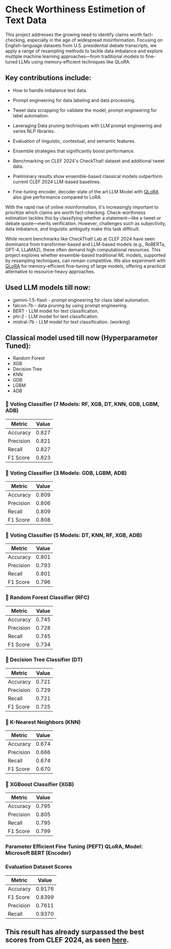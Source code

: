 # Check Worthiness Estimetion of Text Data

This project addresses the growing need to identify claims worth fact-checking, especially in the age of widespread misinformation. Focusing on English-language datasets from U.S. presidential debate transcripts, we apply a range of resampling methods to tackle data imbalance and explore multiple machine learning approaches—from traditional models to fine-tuned LLMs using memory-efficient techniques like QLoRA.

## Key contributions include:

- How to handle imbalance text data.
  
- Prompt engineering for data labeling and data processing.

- Tweet data scrapping for validate the model, prompt engineering for label automation.
  
- Laveraging Data pruning techniques with LLM prompt engineering and  varies NLP libraries.

- Evaluation of linguistic, contextual, and semantic features.

- Ensemble strategies that significantly boost performance.

- Benchmarking on CLEF 2024's CheckThat! dataset and additional tweet data.

- Preliminary results show ensemble-based classical models outperform current CLEF 2024 LLM-based baselines.

- Fine-tuning encoder, decoder state of the art LLM Model with [QLoRA](https://huggingface.co/docs/peft/main/en/developer_guides/quantization) also give performance compared to LoRA.


With the rapid rise of online misinformation, it's increasingly important to prioritize which claims are worth fact-checking. Check-worthiness estimation tackles this by classifying whether a statement—like a tweet or debate quote—merits verification. However, challenges such as subjectivity, data imbalance, and linguistic ambiguity make this task difficult.

While recent benchmarks like CheckThat! Lab at CLEF 2024 have seen dominance from transformer-based and LLM-based models (e.g., RoBERTa, GPT-4, LLaMA2), these often demand high computational resources. This project explores whether ensemble-based traditional ML models, supported by resampling techniques, can remain competitive. We also experiment with [QLoRA](https://arxiv.org/abs/2305.14314) for memory-efficient fine-tuning of large models, offering a practical alternative to resource-heavy approaches.


## Used LLM models till now:
- gemini-1.5-flash - prompt engineering for class label automation.
- falcon-7b - data pruning by using prompt engineering.
- BERT - LLM model for text classification.
- phi-2 - LLM model for text classification.
- mistral-7b -  LLM model for text classification. (working)

## Classical model used till now (Hyperparameter Tuned):
- Random Forest
- XGB
- Decision Tree
- KNN
- GDB
- LGBM
- ADB

### 🔀 Voting Classifier (7 Models: RF, XGB, DT, KNN, GDB, LGBM, ADB)

| Metric     | Value |
|------------|-------|
| Accuracy   | 0.827 |
| Precision  | 0.821 |
| Recall     | 0.827 |
| F1 Score   | 0.823 |
  
### 🔀 Voting Classifier (3 Models: GDB, LGBM, ADB)

| Metric     | Value |
|------------|-------|
| Accuracy   | 0.809 |
| Precision  | 0.806 |
| Recall     | 0.809 |
| F1 Score   | 0.808 |

### 🔀 Voting Classifier (5 Models: DT, KNN, RF, XGB, ADB)

| Metric     | Value |
|------------|-------|
| Accuracy   | 0.801 |
| Precision  | 0.793 |
| Recall     | 0.801 |
| F1 Score   | 0.796 |

### 🌲 Random Forest Classifier (RFC)

| Metric     | Value |
|------------|-------|
| Accuracy   | 0.745 |
| Precision  | 0.728 |
| Recall     | 0.745 |
| F1 Score   | 0.734 |

### 🌳 Decision Tree Classifier (DT)

| Metric     | Value |
|------------|-------|
| Accuracy   | 0.721 |
| Precision  | 0.729 |
| Recall     | 0.721 |
| F1 Score   | 0.725 |

### 🤖 K-Nearest Neighbors (KNN)

| Metric     | Value |
|------------|-------|
| Accuracy   | 0.674 |
| Precision  | 0.666 |
| Recall     | 0.674 |
| F1 Score   | 0.670 |

### 🚀 XGBoost Classifier (XGB)

| Metric     | Value |
|------------|-------|
| Accuracy   | 0.795 |
| Precision  | 0.805 |
| Recall     | 0.795 |
| F1 Score   | 0.799 |

### Parameter Efficient Fine Tuning (PEFT) QLoRA, Model: Microsoft BERT (Encoder)

### Evaluation Dataset Scores

| Metric     | Value        |
|------------|--------------|
| Accuracy   | 0.9176       |
| F1 Score   | 0.8399       |
| Precision  | 0.7611       |
| Recall     | 0.9370       |

## This result has already surpassed the best scores from CLEF 2024, as seen [here](https://checkthat.gitlab.io/clef2024/task1/).
